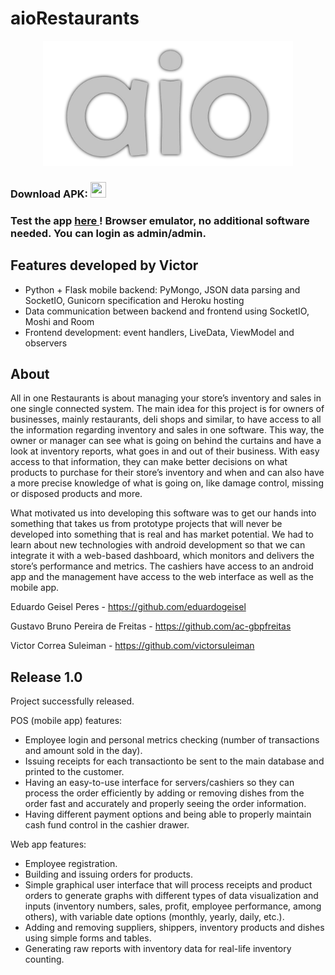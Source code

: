 # aioRestaurants

<p align="center"><img src="https://raw.githubusercontent.com/eduardogeisel/aioRestaurants/main/Mobile/app/src/main/res/drawable/aiologoShadow.png" width="400" height="200"></p>

### Download APK: <a href = "https://github.com/victorsuleiman/aioRestaurants/blob/main/Mobile/app/release/app-release.apk"> <img src="https://pics.freeicons.io/uploads/icons/png/17433672311558096232-512.png" width="25" height="25"></a>

### Test the app <a href = "https://appetize.io/app/q8b0ur0hh7fa3ryva81uhztfv0?device=nexus9&scale=50&orientation=landscape&osVersion=8.1"> here </a>! Browser emulator, no additional software needed. You can login as admin/admin.

## Features developed by Victor
* Python + Flask mobile backend: PyMongo, JSON data parsing and SocketIO, Gunicorn specification and Heroku hosting
* Data communication between backend and frontend using SocketIO, Moshi and Room
* Frontend development: event handlers, LiveData, ViewModel and observers

## About
All in one Restaurants is about managing your store’s inventory and sales in one single connected system. The main idea for this project is for owners of businesses, mainly restaurants, deli shops and similar, to have access to all the information regarding inventory and sales in one software. This way, the owner or manager can see what is going on behind the curtains and have a look at inventory reports, what goes in and out of their business. With easy access to that information, they can make better decisions on what products to purchase for their store’s inventory and when and can also have a more precise knowledge of what is going on, like damage control, missing or disposed products and more.  

What motivated us into developing this software was to get our hands into something that takes us from prototype projects that will never be developed into something that is real and has market potential. We had to learn about new technologies with android development so that we can integrate it with a web-based dashboard, which monitors and delivers the store’s performance and metrics. The cashiers have access to an android app and the management have access to the web interface as well as the mobile app.  

Eduardo Geisel Peres - https://github.com/eduardogeisel

Gustavo Bruno Pereira de Freitas - https://github.com/ac-gbpfreitas

Victor Correa Suleiman - https://github.com/victorsuleiman

## Release 1.0
Project successfully released. 

POS (mobile app) features:
* Employee  login  and  personal  metrics  checking  (number  of  transactions  and amount sold in the day).
* Issuing receipts for each transactionto be sent to the main database and printed to the customer.
* Having an easy-to-use interface for servers/cashiers so they can process the order efficiently  by  adding  or  removing  dishes  from  the  order  fast  and  accurately  and properly seeing the order information.
* Having different payment options and being able to properly maintain cash fund control in the cashier drawer.

Web app features:
* Employee registration.
* Building and issuing orders for products.
* Simple  graphical  user  interface  that  will process  receipts  and  product  orders  to generate  graphs  with  different  types  of  data  visualization  and  inputs  (inventory numbers, sales, profit, employee performance, among others), with variable date options (monthly, yearly, daily, etc.).
* Adding  and  removing  suppliers,  shippers,  inventory  products  and  dishes  using simple forms and tables.
* Generating raw reports with inventory data for real-life inventory counting.
